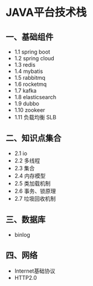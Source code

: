 # JAVA平台技术栈

## 一、基础组件
* 1.1 spring boot
* 1.2 spring cloud
* 1.3 redis
* 1.4 mybatis
* 1.5 rabbitmq
* 1.6 rocketmq
* 1.7 kafka
* 1.8 elasticsearch
* 1.9 dubbo
* 1.10 zookeer
* 1.11 负载均衡 SLB


## 二、知识点集合
* 2.1 io
* 2.2 多线程
* 2.3 集合
* 2.4 内存模型
* 2.5 类加载机制
* 2.6 事务、锁原理
* 2.7 垃圾回收机制


## 三、数据库
* binlog

## 四、网络
* Internet基础协议
* HTTP2.0